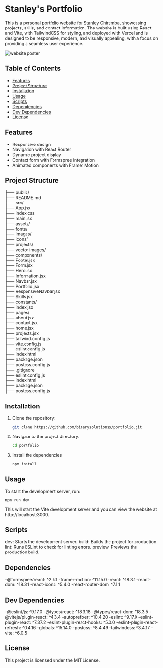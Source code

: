 # Stanley's Portfolio

This is a personal portfolio website for Stanley Chiremba, showcasing projects, skills, and contact information. The website is built using React and Vite, with TailwindCSS for styling, and deployed with Vercel and is designed to be responsive, modern, and visually appealing, with a focus on providing a seamless user experience.

![website poster](https://github.com/user-attachments/assets/6bed0a4a-d5ed-491c-af2c-4efbb79f0acd)

## Table of Contents

- [Features](#features)
- [Project Structure](#project-structure)
- [Installation](#installation)
- [Usage](#usage)
- [Scripts](#scripts)
- [Dependencies](#dependencies)
- [Dev Dependencies](#dev-dependencies)
- [License](#license)

## Features

- Responsive design
- Navigation with React Router
- Dynamic project display
- Contact form with Formspree integration
- Animated components with Framer Motion

## Project Structure
 
├── public/  
    ├── README.md   
├── src/  
    ├── App.jsx  
    ├── index.css  
    ├── main.jsx  
    ├── assets/   
        ├── fonts/   
        ├── images/   
            ├── icons/   
            ├── projects/   
            ├── vector images/   
├── components/   
    ├── Footer.jsx   
    ├── Form.jsx   
    ├── Hero.jsx   
    ├── Information.jsx   
    ├── Navbar.jsx   
    ├── Portfolio.jsx   
    ├── ResponsiveNavbar.jsx   
    ├── Skills.jsx   
├── constants/   
    ├── index.jsx   
├── pages/   
    ├── about.jsx   
    ├── contact.jsx   
    ├── home.jsx   
    ├── projects.jsx   
├── tailwind.config.js   
├── vite.config.js  
├── eslint.config.js   
├── index.html   
├── package.json   
├── postcss.config.js  
├── .gitignore   
├── eslint.config.js   
├── index.html   
├── package.json   
├── postcss.config.js  

## Installation

1. Clone the repository:
   ```sh
   git clone https://github.com/binarysolutionss/portfolio.git

2. Navigate to the project directory:
   ```sh
   cd portfolio

4. Install the dependencies
   ```sh
   npm install

## Usage

To start the development server, run:

```
npm run dev
```

This will start the Vite development server and you can view the website at http://localhost:3000.

## Scripts

dev: Starts the development server.
build: Builds the project for production.
lint: Runs ESLint to check for linting errors.
preview: Previews the production build.

## Dependencies

-@formspree/react: ^2.5.1
-framer-motion: ^11.15.0
-react: ^18.3.1
-react-dom: ^18.3.1
-react-icons: ^5.4.0
-react-router-dom: ^7.1.1

## Dev Dependencies

-@eslint/js: ^9.17.0
-@types/react: ^18.3.18
-@types/react-dom: ^18.3.5
-@vitejs/plugin-react: ^4.3.4
-autoprefixer: ^10.4.20
-eslint: ^9.17.0
-eslint-plugin-react: ^7.37.2
-eslint-plugin-react-hooks: ^5.0.0
-eslint-plugin-react-refresh: ^0.4.16
-globals: ^15.14.0
-postcss: ^8.4.49
-tailwindcss: ^3.4.17
-vite: ^6.0.5

## License

This project is licensed under the MIT License.
